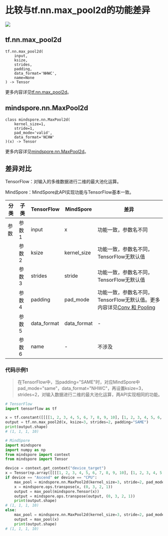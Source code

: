 # 比较与tf.nn.max_pool2d的功能差异

<a href="https://gitee.com/mindspore/docs/blob/r2.0.0-alpha/docs/mindspore/source_zh_cn/note/api_mapping/tensorflow_diff/MaxPool2d.md" target="_blank"><img src="https://mindspore-website.obs.cn-north-4.myhuaweicloud.com/website-images/r2.0.0-alpha/resource/_static/logo_source.png"></a>

## tf.nn.max_pool2d

```text
tf.nn.max_pool2d(
    input,
    ksize,
    strides,
    padding,
    data_format='NHWC',
    name=None
) -> Tensor
```

更多内容详见[tf.nn.max_pool2d](https://tensorflow.google.cn/versions/r2.6/api_docs/python/tf/nn/max_pool2d)。

## mindspore.nn.MaxPool2d

```text
class mindspore.nn.MaxPool2d(
    kernel_size=1,
    stride=1,
    pad_mode='valid',
    data_format='NCHW'
)(x) -> Tensor
```

更多内容详见[mindspore.nn.MaxPool2d](https://www.mindspore.cn/docs/zh-CN/r2.0.0-alpha/api_python/nn/mindspore.nn.MaxPool2d.html)。

## 差异对比

TensorFlow：对输入的多维数据进行二维的最大池化运算。

MindSpore：MindSpore此API实现功能与TensorFlow基本一致。

| 分类 | 子类 |TensorFlow | MindSpore | 差异 |
| --- | --- | --- | --- |---|
|参数 | 参数1 | input | x |功能一致，参数名不同 |
| | 参数2 | ksize | kernel_size | 功能一致，参数名不同，TensorFlow无默认值 |
| | 参数3 | strides | stride | 功能一致，参数名不同，TensorFlow无默认值 |
| | 参数4 | padding | pad_mode | 功能一致，参数名不同，TensorFlow无默认值。更多内容详见[Conv 和 Pooling](https://www.mindspore.cn/docs/zh-CN/master/migration_guide/typical_api_comparision.html#conv-%E5%92%8C-pooling) |
| | 参数5 | data_format | data_format | - |
| | 参数6 | name | - | 不涉及 |

### 代码示例1

> 在TensorFlow中，当padding="SAME"时，对应MindSpore中pad_mode="same"，data_format="NHWC"，再设置ksize=3，strides=2，对输入数据进行二维的最大池化运算，两API实现相同的功能。

```python
# TensorFlow
import tensorflow as tf

x = tf.constant([[[[1, 2, 3, 4, 5, 6, 7, 8, 9, 10], [1, 2, 3, 4, 5, 6, 7, 8, 9, 10]]]], dtype=tf.float32)
output = tf.nn.max_pool2d(x, ksize=3, strides=2, padding="SAME")
print(output.shape)
# (1, 1, 1, 10)

# MindSpore
import mindspore
import numpy as np
from mindspore import context
from mindspore import Tensor

device = context.get_context("device_target")
x = Tensor(np.array([[[[1, 2, 3, 4, 5, 6, 7, 8, 9, 10], [1, 2, 3, 4, 5, 6, 7, 8, 9, 10]]]]).astype(np.float32))
if device == "Ascend" or device == "CPU":
    max_pool = mindspore.nn.MaxPool2d(kernel_size=3, stride=2, pad_mode='same')
    x = mindspore.ops.transpose(x, (0, 3, 2, 1))
    output = max_pool(mindspore.Tensor(x))
    output = mindspore.ops.transpose(output, (0, 3, 2, 1))
    print(output.shape)
# (1, 1, 1, 10)
else:
    max_pool = mindspore.nn.MaxPool2d(kernel_size=3, stride=2, pad_mode='same', data_format='NHWC')
    output = max_pool(x)
    print(output.shape)
# (1, 1, 1, 10)
```